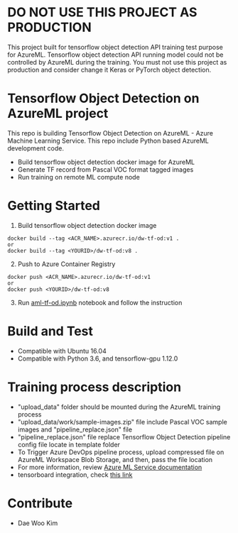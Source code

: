 # DO NOT USE THIS PROJECT AS PRODUCTION
This project built for tensorflow object detection API training test purpose for AzureML. Tensorflow object detection API running model could not be controlled by AzureML during the training. You must not use this project as production and consider change it Keras or PyTorch object detection.

# Tensorflow Object Detection on AzureML project
This repo is building Tensorflow Object Detection on AzureML - Azure Machine Learning Service. This repo include Python based AzureML development code.

- Build tensorflow object detection docker image for AzureML
- Generate TF record from Pascal VOC format tagged images
- Run training on remote ML compute node

# Getting Started
1. Build tensorflow object detection docker image
```
docker build --tag <ACR_NAME>.azurecr.io/dw-tf-od:v1 .
or
docker build --tag <YOURID>/dw-tf-od:v8 .
```
2. Push to Azure Container Registry
```
docker push <ACR_NAME>.azurecr.io/dw-tf-od:v1
or
docker push <YOURID>/dw-tf-od:v8
```
3. Run [aml-tf-od.ipynb](aml-tf-od.ipynb) notebook and follow the instruction

# Build and Test
- Compatible with Ubuntu 16.04
- Compatible with Python 3.6, and tensorflow-gpu 1.12.0

# Training process description
- "upload_data" folder should be mounted during the AzureML training process
- "upload_data/work/sample-images.zip" file include Pascal VOC sample images and "pipeline_replace.json" file
- "pipeline_replace.json" file replace Tensorflow Object Detection pipeline config file locate in template folder
- To Trigger Azure DevOps pipeline process, upload compressed file on AzureML Workspace Blob Storage, and then, pass the file location
- For more information, review [Azure ML Service documentation](https://docs.microsoft.com/en-us/azure/machine-learning/service/)
- tensorboard integration, check [this link](https://github.com/Azure/MachineLearningNotebooks/blob/master/how-to-use-azureml/training-with-deep-learning/tensorboard/tensorboard.ipynb)

# Contribute
- Dae Woo Kim
